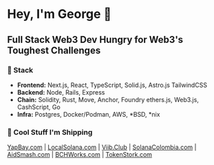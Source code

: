 # Hey, I'm George 👋
## Full Stack Web3 Dev Hungry for Web3's Toughest Challenges

### 🔧 Stack
- **Frontend:** Next.js, React, TypeScript, Solid.js, Astro.js TailwindCSS
- **Backend:** Node, Rails, Express
- **Chain:** Solidity, Rust, Move, Anchor, Foundry ethers.js, Web3.js, CashScript, Go
- **Infra:** Postgres, Docker/Podman, AWS, *BSD, *nix

### 💪 Cool Stuff I'm Shipping
[YapBay.com](https://github.com/Panmoni/yapbay) | [LocalSolana.com](https://github.com/openpeer/localsolana) | [Viib.Club](https://github.com/Panmoni/viibclub) | [SolanaColombia.com](https://github.com/Panmoni/solanacolombia-www) | [AidSmash.com](https://github.com/Panmoni/aidsmash) | [BCHWorks.com](https://github.com/Panmoni/bitcoincashsite-www) | [TokenStork.com](https://github.com/Panmoni/tokenstork)
